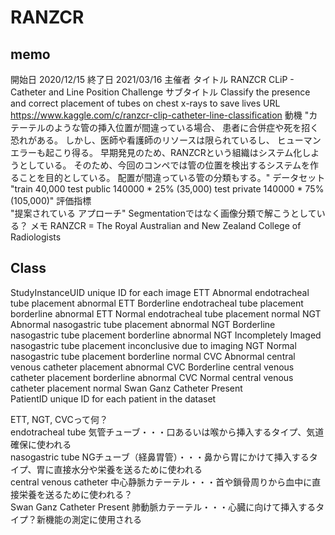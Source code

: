 # RANZCR

## memo

開始日	2020/12/15
終了日	2021/03/16
主催者	
タイトル	RANZCR CLiP - Catheter and Line Position Challenge
サブタイトル	Classify the presence and correct placement of tubes on chest x-rays to save lives
URL	https://www.kaggle.com/c/ranzcr-clip-catheter-line-classification
動機	"カテーテルのような管の挿入位置が間違っている場合、
患者に合併症や死を招く恐れがある。
しかし、医師や看護師のリソースは限られているし、
ヒューマンエラーも起こり得る。
早期発見のため、RANZCRという組織はシステム化しようとしている。
そのため、今回のコンペでは管の位置を検出するシステムを作ることを目的としている。
配置が間違っている管の分類もする。"
データセット	"train	40,000
test public	140000 * 25% (35,000)
test private	140000 * 75% (105,000)"
評価指標	
"提案されている
アプローチ"	Segmentationではなく画像分類で解こうとしている？
メモ	RANZCR = The Royal Australian and New Zealand College of Radiologists

## Class

StudyInstanceUID		unique ID for each image
ETT	Abnormal	endotracheal tube placement abnormal
ETT	Borderline	endotracheal tube placement borderline abnormal
ETT	Normal	endotracheal tube placement normal
NGT	Abnormal	nasogastric tube placement abnormal
NGT	Borderline	nasogastric tube placement borderline abnormal
NGT	Incompletely Imaged	nasogastric tube placement inconclusive due to imaging
NGT	Normal	nasogastric tube placement borderline normal
CVC	Abnormal	central venous catheter placement abnormal
CVC	Borderline	central venous catheter placement borderline abnormal
CVC	Normal	central venous catheter placement normal
Swan Ganz Catheter Present		
PatientID		unique ID for each patient in the dataset
		
		
ETT, NGT, CVCって何？		
endotracheal tube	気管チューブ・・・口あるいは喉から挿入するタイプ、気道確保に使われる	
nasogastric tube	NGチューブ（経鼻胃管）・・・鼻から胃にかけて挿入するタイプ、胃に直接水分や栄養を送るために使われる	
central venous catheter	中心静脈カテーテル・・・首や鎖骨周りから血中に直接栄養を送るために使われる？	
Swan Ganz Catheter Present	肺動脈カテーテル・・・心臓に向けて挿入するタイプ？新機能の測定に使用される	
